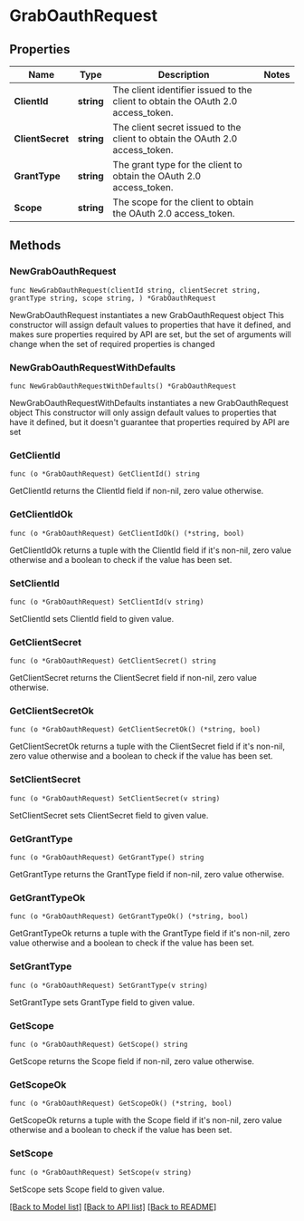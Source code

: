 # GrabOauthRequest

## Properties

Name | Type | Description | Notes
------------ | ------------- | ------------- | -------------
**ClientId** | **string** | The client identifier issued to the client to obtain the OAuth 2.0 access_token. | 
**ClientSecret** | **string** | The client secret issued to the client to obtain the OAuth 2.0 access_token. | 
**GrantType** | **string** | The grant type for the client to obtain the OAuth 2.0 access_token. | 
**Scope** | **string** | The scope for the client to obtain the OAuth 2.0 access_token. | 

## Methods

### NewGrabOauthRequest

`func NewGrabOauthRequest(clientId string, clientSecret string, grantType string, scope string, ) *GrabOauthRequest`

NewGrabOauthRequest instantiates a new GrabOauthRequest object
This constructor will assign default values to properties that have it defined,
and makes sure properties required by API are set, but the set of arguments
will change when the set of required properties is changed

### NewGrabOauthRequestWithDefaults

`func NewGrabOauthRequestWithDefaults() *GrabOauthRequest`

NewGrabOauthRequestWithDefaults instantiates a new GrabOauthRequest object
This constructor will only assign default values to properties that have it defined,
but it doesn't guarantee that properties required by API are set

### GetClientId

`func (o *GrabOauthRequest) GetClientId() string`

GetClientId returns the ClientId field if non-nil, zero value otherwise.

### GetClientIdOk

`func (o *GrabOauthRequest) GetClientIdOk() (*string, bool)`

GetClientIdOk returns a tuple with the ClientId field if it's non-nil, zero value otherwise
and a boolean to check if the value has been set.

### SetClientId

`func (o *GrabOauthRequest) SetClientId(v string)`

SetClientId sets ClientId field to given value.


### GetClientSecret

`func (o *GrabOauthRequest) GetClientSecret() string`

GetClientSecret returns the ClientSecret field if non-nil, zero value otherwise.

### GetClientSecretOk

`func (o *GrabOauthRequest) GetClientSecretOk() (*string, bool)`

GetClientSecretOk returns a tuple with the ClientSecret field if it's non-nil, zero value otherwise
and a boolean to check if the value has been set.

### SetClientSecret

`func (o *GrabOauthRequest) SetClientSecret(v string)`

SetClientSecret sets ClientSecret field to given value.


### GetGrantType

`func (o *GrabOauthRequest) GetGrantType() string`

GetGrantType returns the GrantType field if non-nil, zero value otherwise.

### GetGrantTypeOk

`func (o *GrabOauthRequest) GetGrantTypeOk() (*string, bool)`

GetGrantTypeOk returns a tuple with the GrantType field if it's non-nil, zero value otherwise
and a boolean to check if the value has been set.

### SetGrantType

`func (o *GrabOauthRequest) SetGrantType(v string)`

SetGrantType sets GrantType field to given value.


### GetScope

`func (o *GrabOauthRequest) GetScope() string`

GetScope returns the Scope field if non-nil, zero value otherwise.

### GetScopeOk

`func (o *GrabOauthRequest) GetScopeOk() (*string, bool)`

GetScopeOk returns a tuple with the Scope field if it's non-nil, zero value otherwise
and a boolean to check if the value has been set.

### SetScope

`func (o *GrabOauthRequest) SetScope(v string)`

SetScope sets Scope field to given value.



[[Back to Model list]](../README.md#documentation-for-models) [[Back to API list]](../README.md#documentation-for-api-endpoints) [[Back to README]](../README.md)


